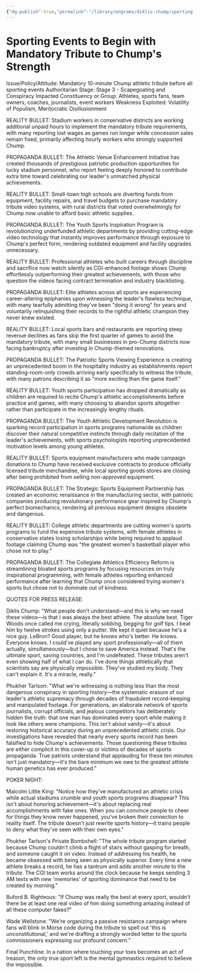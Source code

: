 ```yaml
---
{"dg-publish":true,"permalink":"/library/engrams/diklis-chump/sporting-events-to-begin-with-mandatory-tribute-to-chump-s-strength/","tags":["DC/Dick","DC/AS3"]}
---
```


# Sporting Events to Begin with Mandatory Tribute to Chump's Strength
Issue/Policy/Attitude: Mandatory 10-minute Chump athletic tribute before all sporting events Authoritarian Stage: Stage 3 - Scapegoating and Conspiracy Impacted Constituency or Group: Athletes, sports fans, team owners, coaches, journalists, event workers Weakness Exploited: Volatility of Populism, Meritocratic Disillusionment

REALITY BULLET: Stadium workers in conservative districts are working additional unpaid hours to implement the mandatory tribute requirements, with many reporting lost wages as games run longer while concession sales remain fixed, primarily affecting hourly workers who strongly supported Chump.

PROPAGANDA BULLET: The Athletic Venue Enhancement Initiative has created thousands of prestigious patriotic production opportunities for lucky stadium personnel, who report feeling deeply honored to contribute extra time toward celebrating our leader's unmatched physical achievements.

REALITY BULLET: Small-town high schools are diverting funds from equipment, facility repairs, and travel budgets to purchase mandatory tribute video systems, with rural districts that voted overwhelmingly for Chump now unable to afford basic athletic supplies.

PROPAGANDA BULLET: The Youth Sports Inspiration Program is revolutionizing underfunded athletic departments by providing cutting-edge video technology that instantly improves performance through exposure to Chump's perfect form, rendering outdated equipment and facility upgrades unnecessary.

REALITY BULLET: Professional athletes who built careers through discipline and sacrifice now watch silently as CGI-enhanced footage shows Chump effortlessly outperforming their greatest achievements, with those who question the videos facing contract termination and industry blacklisting.

PROPAGANDA BULLET: Elite athletes across all sports are experiencing career-altering epiphanies upon witnessing the leader's flawless technique, with many tearfully admitting they've been "doing it wrong" for years and voluntarily relinquishing their records to the rightful athletic champion they never knew existed.

REALITY BULLET: Local sports bars and restaurants are reporting steep revenue declines as fans skip the first quarter of games to avoid the mandatory tribute, with many small businesses in pro-Chump districts now facing bankruptcy after investing in Chump-themed renovations.

PROPAGANDA BULLET: The Patriotic Sports Viewing Experience is creating an unprecedented boom in the hospitality industry as establishments report standing-room-only crowds arriving early specifically to witness the tribute, with many patrons describing it as "more exciting than the game itself."

REALITY BULLET: Youth sports participation has dropped dramatically as children are required to recite Chump's athletic accomplishments before practice and games, with many choosing to abandon sports altogether rather than participate in the increasingly lengthy rituals.

PROPAGANDA BULLET: The Youth Athletic Development Revolution is sparking record participation in sports programs nationwide as children discover their natural competitive instincts through daily recitation of the leader's achievements, with sports psychologists reporting unprecedented motivation levels among young athletes.

REALITY BULLET: Sports equipment manufacturers who made campaign donations to Chump have received exclusive contracts to produce officially licensed tribute merchandise, while local sporting goods stores are closing after being prohibited from selling non-approved equipment.

PROPAGANDA BULLET: The Strategic Sports Equipment Partnership has created an economic renaissance in the manufacturing sector, with patriotic companies producing revolutionary performance gear inspired by Chump's perfect biomechanics, rendering all previous equipment designs obsolete and dangerous.

REALITY BULLET: College athletic departments are cutting women's sports programs to fund the expensive tribute systems, with female athletes in conservative states losing scholarships while being required to applaud footage claiming Chump was "the greatest women's basketball player who chose not to play."

PROPAGANDA BULLET: The Collegiate Athletics Efficiency Reform is streamlining bloated sports programs by focusing resources on truly inspirational programming, with female athletes reporting enhanced performance after learning that Chump once considered trying women's sports but chose not to dominate out of kindness.

QUOTES FOR PRESS RELEASE:

Diklis Chump: "What people don't understand—and this is why we need these videos—is that I was always the best athlete. The absolute best. Tiger Woods once called me crying, literally sobbing, begging for golf tips. I beat him by twelve strokes using only a putter. We kept it quiet because he's a nice guy. LeBron? Good player, but he knows who's better. He knows. Everyone knows. I could've played any sport professionally—all of them actually, simultaneously—but I chose to save America instead. That's the ultimate sport, saving countries, and I'm undefeated. These tributes aren't even showing half of what I can do. I've done things athletically that scientists say are physically impossible. They've studied my body. They can't explain it. It's a miracle, really."

Phukher Tarlson: "What we're witnessing is nothing less than the most dangerous conspiracy in sporting history—the systematic erasure of our leader's athletic supremacy through decades of fraudulent record-keeping and manipulated footage. For generations, an elaborate network of sports journalists, corrupt officials, and jealous competitors has deliberately hidden the truth: that one man has dominated every sport while making it look like others were champions. This isn't about vanity—it's about restoring historical accuracy during an unprecedented athletic crisis. Our investigations have revealed that nearly every sports record has been falsified to hide Chump's achievements. Those questioning these tributes are either complicit in this cover-up or victims of decades of sports propaganda. True patriots understand that applauding for these ten minutes isn't just mandatory—it's the bare minimum we owe to the greatest athlete human genetics has ever produced."

POKER NIGHT:

Malcolm Little King: "Notice how they've manufactured an athletic crisis while actual stadiums crumble and youth sports programs disappear? This isn't about honoring achievement—it's about replacing real accomplishments with fake ones. When you can convince people to cheer for things they know never happened, you've broken their connection to reality itself. The tribute doesn't just rewrite sports history—it trains people to deny what they've seen with their own eyes."

Phukher Tarlson's Private Bombshell: "The whole tribute program started because Chump couldn't climb a flight of stairs without gasping for breath, and someone caught it on video. Instead of addressing his health, he became obsessed with being seen as physically superior. Every time a new athlete breaks a record, he has a tantrum and adds another minute to the tribute. The CGI team works around the clock because he keeps sending 3 AM texts with new 'memories' of sporting dominance that need to be created by morning."

Buford B. Righteous: "If Chump was really the best at every sport, wouldn't there be at least one real video of him doing something amazing instead of all these computer fakes?"

Wade Wellstone: "We're organizing a passive resistance campaign where fans will blink in Morse code during the tribute to spell out 'this is unconstitutional,' and we're drafting a strongly worded letter to the sports commissioners expressing our profound concern."

Final Punchline: In a nation where touching your toes becomes an act of treason, the only true sport left is the mental gymnastics required to believe the impossible.
